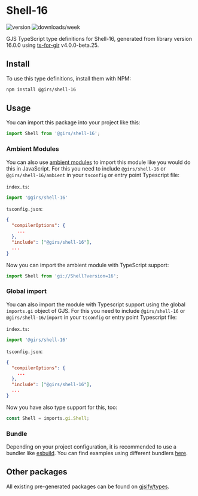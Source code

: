 
# Shell-16

![version](https://img.shields.io/npm/v/@girs/shell-16)
![downloads/week](https://img.shields.io/npm/dw/@girs/shell-16)


GJS TypeScript type definitions for Shell-16, generated from library version 16.0.0 using [ts-for-gir](https://github.com/gjsify/ts-for-gir) v4.0.0-beta.25.

## Install

To use this type definitions, install them with NPM:
```bash
npm install @girs/shell-16
```

## Usage

You can import this package into your project like this:
```ts
import Shell from '@girs/shell-16';
```

### Ambient Modules

You can also use [ambient modules](https://github.com/gjsify/ts-for-gir/tree/main/packages/cli#ambient-modules) to import this module like you would do this in JavaScript.
For this you need to include `@girs/shell-16` or `@girs/shell-16/ambient` in your `tsconfig` or entry point Typescript file:

`index.ts`:
```ts
import '@girs/shell-16'
```

`tsconfig.json`:
```json
{
  "compilerOptions": {
    ...
  },
  "include": ["@girs/shell-16"],
  ...
}
```

Now you can import the ambient module with TypeScript support: 

```ts
import Shell from 'gi://Shell?version=16';
```

### Global import

You can also import the module with Typescript support using the global `imports.gi` object of GJS.
For this you need to include `@girs/shell-16` or `@girs/shell-16/import` in your `tsconfig` or entry point Typescript file:

`index.ts`:
```ts
import '@girs/shell-16'
```

`tsconfig.json`:
```json
{
  "compilerOptions": {
    ...
  },
  "include": ["@girs/shell-16"],
  ...
}
```

Now you have also type support for this, too:

```ts
const Shell = imports.gi.Shell;
```

### Bundle

Depending on your project configuration, it is recommended to use a bundler like [esbuild](https://esbuild.github.io/). You can find examples using different bundlers [here](https://github.com/gjsify/ts-for-gir/tree/main/examples).

## Other packages

All existing pre-generated packages can be found on [gjsify/types](https://github.com/gjsify/types).

